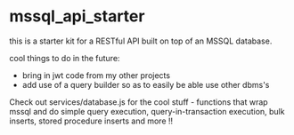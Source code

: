 # mssql_api_starter

this is a starter kit for a RESTful API built on top of an MSSQL database.

cool things to do in the future:
* bring in jwt code from my other projects
* add use of a query builder so as to easily be able use other dbms's

Check out services/database.js for the cool stuff - functions that wrap mssql and do simple query execution, query-in-transaction execution, bulk inserts, stored procedure inserts and more !!
